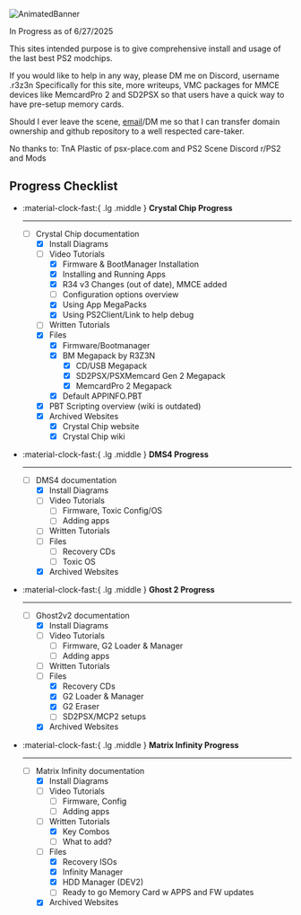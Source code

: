 ![AnimatedBanner](https://ps2modchiptutorials.com/assets/homebanner4.png)

In Progress as of 6/27/2025

This sites intended purpose is to give comprehensive install and usage of the last best PS2 modchips.

If you would like to help in any way, please DM me on Discord, username .r3z3n
Specifically for this site, more writeups, VMC packages for MMCE devices like MemcardPro 2 and SD2PSX
so that users have a quick way to have pre-setup memory cards. 


Should I ever leave the scene, [email](mailto:info@ps2modchiptutorials.com)/DM me so that I can transfer domain ownership and github repository
to a well respected care-taker.

No thanks to:
TnA Plastic of psx-place.com and PS2 Scene Discord
r/PS2 and Mods


## Progress Checklist

<div class="grid cards" markdown>

-   :material-clock-fast:{ .lg .middle } __Crystal Chip Progress__

    ---

    - [ ] Crystal Chip documentation
        * [x] Install Diagrams
        * [ ] Video Tutorials
            * [x] Firmware & BootManager Installation
            * [x] Installing and Running Apps
            * [x] R34 v3 Changes (out of date), MMCE added
            * [ ] Configuration options overview
            * [x] Using App MegaPacks
            * [x] Using PS2Client/Link to help debug
        * [ ] Written Tutorials
        * [x] Files
            * [x] Firmware/Bootmanager
            * [x] BM Megapack by R3Z3N
                * [x] CD/USB Megapack
                * [x] SD2PSX/PSXMemcard Gen 2 Megapack
                * [x] MemcardPro 2 Megapack
            * [x] Default APPINFO.PBT
        * [x] PBT Scripting overview (wiki is outdated)
        * [x] Archived Websites
            * [x] Crystal Chip website
            * [x] Crystal Chip wiki

-   :material-clock-fast:{ .lg .middle } __DMS4 Progress__

    ---

    - [ ] DMS4 documentation
        * [x] Install Diagrams
        * [ ] Video Tutorials
            * [ ] Firmware, Toxic Config/OS
            * [ ] Adding apps
        * [ ] Written Tutorials
        * [ ] Files
            * [ ] Recovery CDs
            * [ ] Toxic OS
        * [x] Archived Websites

</div>

<div class="grid cards" markdown>

-   :material-clock-fast:{ .lg .middle } __Ghost 2 Progress__

    ---

    - [ ] Ghost2v2 documentation
        * [x] Install Diagrams
        * [ ] Video Tutorials
            * [ ] Firmware, G2 Loader & Manager
            * [ ] Adding apps
        * [ ] Written Tutorials
        * [ ] Files
            * [x] Recovery CDs
            * [x] G2 Loader & Manager
            * [x] G2 Eraser
            * [ ] SD2PSX/MCP2 setups
        * [x] Archived Websites

-   :material-clock-fast:{ .lg .middle } __Matrix Infinity Progress__

    ---

    - [ ] Matrix Infinity documentation
        * [x] Install Diagrams
        * [ ] Video Tutorials
            * [ ] Firmware, Config
            * [ ] Adding apps
        * [ ] Written Tutorials
            * [x] Key Combos
            * [ ] What to add?
        * [ ] Files
            * [x] Recovery ISOs
            * [x] Infinity Manager
            * [x] HDD Manager (DEV2)
            * [ ] Ready to go Memory Card w APPS and FW updates
        * [x] Archived Websites

</div>